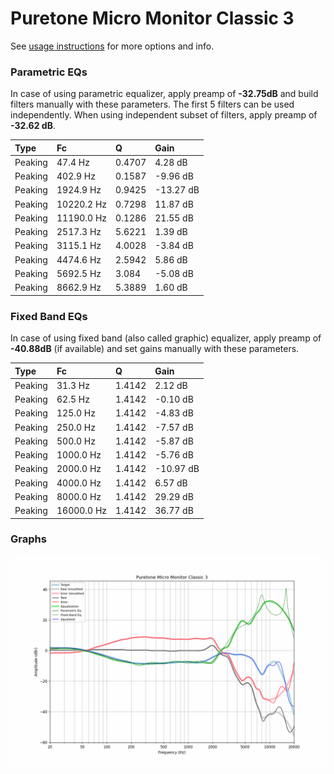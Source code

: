 # Puretone Micro Monitor Classic 3
See [usage instructions](https://github.com/jaakkopasanen/AutoEq#usage) for more options and info.

### Parametric EQs
In case of using parametric equalizer, apply preamp of **-32.75dB** and build filters manually
with these parameters. The first 5 filters can be used independently.
When using independent subset of filters, apply preamp of **-32.62 dB**.

| Type    | Fc         |      Q | Gain      |
|:--------|:-----------|:-------|:----------|
| Peaking | 47.4 Hz    | 0.4707 | 4.28 dB   |
| Peaking | 402.9 Hz   | 0.1587 | -9.96 dB  |
| Peaking | 1924.9 Hz  | 0.9425 | -13.27 dB |
| Peaking | 10220.2 Hz | 0.7298 | 11.87 dB  |
| Peaking | 11190.0 Hz | 0.1286 | 21.55 dB  |
| Peaking | 2517.3 Hz  | 5.6221 | 1.39 dB   |
| Peaking | 3115.1 Hz  | 4.0028 | -3.84 dB  |
| Peaking | 4474.6 Hz  | 2.5942 | 5.86 dB   |
| Peaking | 5692.5 Hz  | 3.084  | -5.08 dB  |
| Peaking | 8662.9 Hz  | 5.3889 | 1.60 dB   |

### Fixed Band EQs
In case of using fixed band (also called graphic) equalizer, apply preamp of **-40.88dB**
(if available) and set gains manually with these parameters.

| Type    | Fc         |      Q | Gain      |
|:--------|:-----------|:-------|:----------|
| Peaking | 31.3 Hz    | 1.4142 | 2.12 dB   |
| Peaking | 62.5 Hz    | 1.4142 | -0.10 dB  |
| Peaking | 125.0 Hz   | 1.4142 | -4.83 dB  |
| Peaking | 250.0 Hz   | 1.4142 | -7.57 dB  |
| Peaking | 500.0 Hz   | 1.4142 | -5.87 dB  |
| Peaking | 1000.0 Hz  | 1.4142 | -5.76 dB  |
| Peaking | 2000.0 Hz  | 1.4142 | -10.97 dB |
| Peaking | 4000.0 Hz  | 1.4142 | 6.57 dB   |
| Peaking | 8000.0 Hz  | 1.4142 | 29.29 dB  |
| Peaking | 16000.0 Hz | 1.4142 | 36.77 dB  |

### Graphs
![](./Puretone%20Micro%20Monitor%20Classic%203.png)